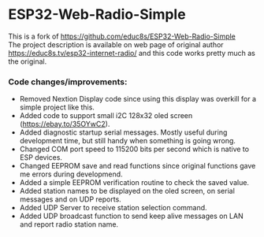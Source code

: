 # ESP32-Web-Radio-Simple

This is a fork of https://github.com/educ8s/ESP32-Web-Radio-Simple   
The project description is available on web page of original author https://educ8s.tv/esp32-internet-radio/ and this code works pretty much as the original.

### Code changes/improvements:
* Removed Nextion Display code since using this display was overkill for a simple project like this.
* Added code to support small i2C 128x32 oled screen (https://ebay.to/35OYwC2).
* Added diagnostic startup serial messages. Mostly useful during development time, but still handy when something is going wrong.
* Changed COM port speed to 115200 bits per second which is native to ESP devices.
* Changed EEPROM save and read functions since original functions gave me errors during developmend.
* Added a simple EEPROM verification routine to check the saved value.
* Added station names to be displayed on the oled screen, on serial messages and on UDP reports.
* Added UDP Server to receive station selection command.
* Added UDP broadcast function to send keep alive messages on LAN and report radio station name.


